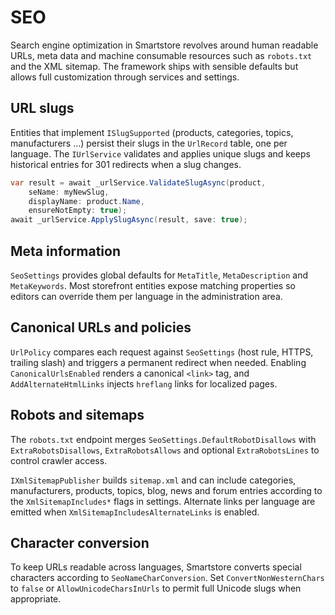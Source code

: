 # SEO

Search engine optimization in Smartstore revolves around human readable URLs, meta data and machine consumable resources such as `robots.txt` and the XML sitemap. The framework ships with sensible defaults but allows full customization through services and settings.

## URL slugs

Entities that implement `ISlugSupported` (products, categories, topics, manufacturers ...) persist their slugs in the `UrlRecord` table, one per language. The `IUrlService` validates and applies unique slugs and keeps historical entries for 301 redirects when a slug changes.

```csharp
var result = await _urlService.ValidateSlugAsync(product,
    seName: myNewSlug,
    displayName: product.Name,
    ensureNotEmpty: true);
await _urlService.ApplySlugAsync(result, save: true);
```

## Meta information

`SeoSettings` provides global defaults for `MetaTitle`, `MetaDescription` and `MetaKeywords`. Most storefront entities expose matching properties so editors can override them per language in the administration area.

## Canonical URLs and policies

`UrlPolicy` compares each request against `SeoSettings` (host rule, HTTPS, trailing slash) and triggers a permanent redirect when needed. Enabling `CanonicalUrlsEnabled` renders a canonical `<link>` tag, and `AddAlternateHtmlLinks` injects `hreflang` links for localized pages.

## Robots and sitemaps

The `robots.txt` endpoint merges `SeoSettings.DefaultRobotDisallows` with `ExtraRobotsDisallows`, `ExtraRobotsAllows` and optional `ExtraRobotsLines` to control crawler access.

`IXmlSitemapPublisher` builds `sitemap.xml` and can include categories, manufacturers, products, topics, blog, news and forum entries according to the `XmlSitemapIncludes*` flags in settings. Alternate links per language are emitted when `XmlSitemapIncludesAlternateLinks` is enabled.

## Character conversion

To keep URLs readable across languages, Smartstore converts special characters according to `SeoNameCharConversion`. Set `ConvertNonWesternChars` to `false` or `AllowUnicodeCharsInUrls` to permit full Unicode slugs when appropriate.

